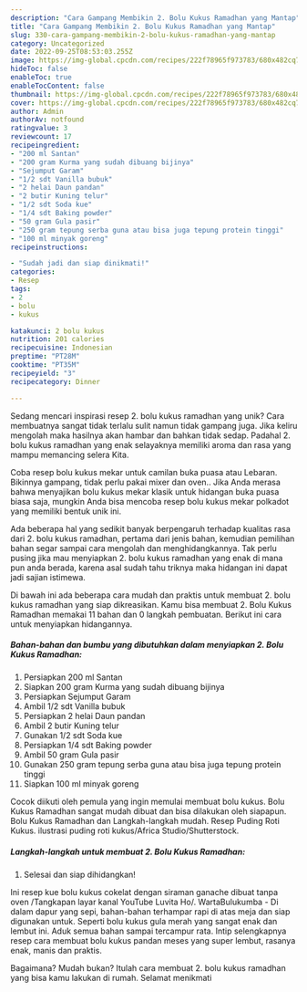 ```yaml
---
description: "Cara Gampang Membikin 2. Bolu Kukus Ramadhan yang Mantap"
title: "Cara Gampang Membikin 2. Bolu Kukus Ramadhan yang Mantap"
slug: 330-cara-gampang-membikin-2-bolu-kukus-ramadhan-yang-mantap
category: Uncategorized
date: 2022-09-25T08:53:03.255Z
image: https://img-global.cpcdn.com/recipes/222f78965f973783/680x482cq70/2-bolu-kukus-ramadhan-foto-resep-utama.jpg
hideToc: false
enableToc: true
enableTocContent: false
thumbnail: https://img-global.cpcdn.com/recipes/222f78965f973783/680x482cq70/2-bolu-kukus-ramadhan-foto-resep-utama.jpg
cover: https://img-global.cpcdn.com/recipes/222f78965f973783/680x482cq70/2-bolu-kukus-ramadhan-foto-resep-utama.jpg
author: Admin
authorAv: notfound
ratingvalue: 3
reviewcount: 17
recipeingredient:
- "200 ml Santan"
- "200 gram Kurma yang sudah dibuang bijinya"
- "Sejumput Garam"
- "1/2 sdt Vanilla bubuk"
- "2 helai Daun pandan"
- "2 butir Kuning telur"
- "1/2 sdt Soda kue"
- "1/4 sdt Baking powder"
- "50 gram Gula pasir"
- "250 gram tepung serba guna atau bisa juga tepung protein tinggi"
- "100 ml minyak goreng"
recipeinstructions:

- "Sudah jadi dan siap dinikmati!"
categories:
- Resep
tags:
- 2
- bolu
- kukus

katakunci: 2 bolu kukus 
nutrition: 201 calories
recipecuisine: Indonesian
preptime: "PT28M"
cooktime: "PT35M"
recipeyield: "3"
recipecategory: Dinner

---
```





Sedang mencari inspirasi resep 2. bolu kukus ramadhan yang unik? Cara membuatnya sangat tidak terlalu sulit namun tidak gampang juga. Jika keliru mengolah maka hasilnya akan hambar dan bahkan tidak sedap. Padahal 2. bolu kukus ramadhan yang enak selayaknya memiliki aroma dan rasa yang mampu memancing selera Kita.





Coba resep bolu kukus mekar untuk camilan buka puasa atau Lebaran. Bikinnya gampang, tidak perlu pakai mixer dan oven.. Jika Anda merasa bahwa menyajikan bolu kukus mekar klasik untuk hidangan buka puasa biasa saja, mungkin Anda bisa mencoba resep bolu kukus mekar polkadot yang memiliki bentuk unik ini.

Ada beberapa hal yang sedikit banyak berpengaruh terhadap kualitas rasa dari 2. bolu kukus ramadhan, pertama dari jenis bahan, kemudian pemilihan bahan segar sampai cara mengolah dan menghidangkannya. Tak perlu pusing jika mau menyiapkan 2. bolu kukus ramadhan yang enak di mana pun anda berada, karena asal sudah tahu triknya maka hidangan ini dapat jadi sajian istimewa.






Di bawah ini ada beberapa cara mudah dan praktis untuk membuat 2. bolu kukus ramadhan yang siap dikreasikan. Kamu bisa membuat 2. Bolu Kukus Ramadhan memakai 11 bahan dan 0 langkah pembuatan. Berikut ini cara untuk menyiapkan hidangannya.

<!--inarticleads1-->

##### Bahan-bahan dan bumbu yang dibutuhkan dalam menyiapkan 2. Bolu Kukus Ramadhan:

1. Persiapkan 200 ml Santan
1. Siapkan 200 gram Kurma yang sudah dibuang bijinya
1. Persiapkan Sejumput Garam
1. Ambil 1/2 sdt Vanilla bubuk
1. Persiapkan 2 helai Daun pandan
1. Ambil 2 butir Kuning telur
1. Gunakan 1/2 sdt Soda kue
1. Persiapkan 1/4 sdt Baking powder
1. Ambil 50 gram Gula pasir
1. Gunakan 250 gram tepung serba guna atau bisa juga tepung protein tinggi
1. Siapkan 100 ml minyak goreng


Cocok diikuti oleh pemula yang ingin memulai membuat bolu kukus. Bolu Kukus Ramadhan sangat mudah dibuat dan bisa dilakukan oleh siapapun. Bolu Kukus Ramadhan dan Langkah-langkah mudah. Resep Puding Roti Kukus. ilustrasi puding roti kukus/Africa Studio/Shutterstock. 

<!--inarticleads2-->

##### Langkah-langkah untuk membuat 2. Bolu Kukus Ramadhan:


1. Selesai dan siap dihidangkan!

Ini resep kue bolu kukus cokelat dengan siraman ganache dibuat tanpa oven /Tangkapan layar kanal YouTube Luvita Ho/. WartaBulukumba - Di dalam dapur yang sepi, bahan-bahan terhampar rapi di atas meja dan siap digunakan untuk. Seperti bolu kukus gula merah yang sangat enak dan lembut ini. Aduk semua bahan sampai tercampur rata. Intip selengkapnya resep cara membuat bolu kukus pandan meses yang super lembut, rasanya enak, manis dan praktis. 

Bagaimana? Mudah bukan? Itulah cara membuat 2. bolu kukus ramadhan yang bisa kamu lakukan di rumah. Selamat menikmati

